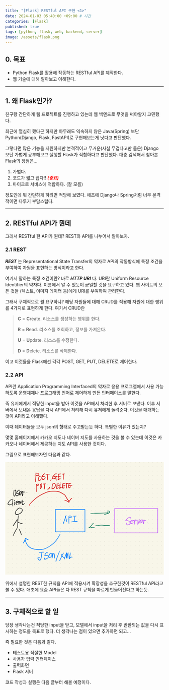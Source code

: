 ```yaml
---
title: "[Flask] RESTful API 구현 <1>"
date: 2024-01-03 05:40:00 +09:00 # 시간
categories: [Flask]
published: true
tags: [python, flask, web, backend, server]
image: /assets/flask.png
---
```

## 0. 목표

- Python Flask를 활용해 작동하는 RESTful API를 제작한다.
- 웹 기술에 대해 알아보고 이해한다.

---

## 1. 왜 Flask인가?

친구랑 간단하게 웹 프로젝트를 진행하고 있는데 웹 백엔드로 무엇을 써야할지 고민했다.

최근에 열심히 했다곤 하지만 아무래도 익숙하지 않은 Java(Spring) 보단 Python(Django, Flask, FastAPI)로 구현해보는게 낫다고 판단했다.

그렇다면 많은 기능을 지원하지만 본격적이고 무거운(사실 무겁다고만 들은) Django 보단 가볍게 공부해보고 실행할 Flask가 적합하다고 판단했다. 대충 검색해서 찾아본 Flask의 장점은…

1. 가볍다.
2. 코드가 짧고 쉽다!! <span style="color:red"> ***(중요)*** </span>
3. 마이크로 서비스에 적합하다. (잘 모름)

정도인데 뭐 간단하게 하려면 적당해 보였다. 애초에 Django나 Spring처럼 너무 본격적이면 다루기 부담스럽다.

---

## 2. RESTful API가 뭔데

그래서 RESTful 한 API가 뭔데? REST와 API를 나누어서 알아보자.

### 2.1 REST

***REST*** 는 Representational State Transfer의 약자로 API의 작동방식에 특정 조건을 부여하여 자원을 표현하는 방식이라고 한다.

여기서 말하는 특정 조건이란? 바로 ***HTTP URI*** 다. URI란 Uniform Resource Identifier의 약자다. 이름에서 알 수 있듯이 균일할 것을 요구하고 있다. 웹 사이트의 모든 것들 (텍스트, 이미지 데이터 등)에게 URI를 부여하여 관리한다.

그래서 구체적으로 뭘 요구하냐? 해당 자원들에 대해 CRUD를 적용해 자원에 대한 행위를 4가지로 표현하게 한다. 여기서 CRUD란

> **C** = **C**reate. 리소스를 생성하는 행위를 한다.
> 
> **R** = **R**ead. 리소스를 조회하고, 정보를 가져온다.
> 
> **U** = **U**pdate. 리소스를 수정한다.
> 
> **D** = **D**elete. 리소스를 삭제한다.
> 

이고 이것들을 Flask에선 각각 POST, GET, PUT, DELETE로 제어한다.

### 2.2 API

API란 Application Programming Interfaced의 약자로 응용 프로그램에서 사용 가능하도록 운영체제나 프로그래밍 언어로 제어하게 만든 인터페이스를 말한다.

즉 유저에게서 적당한 input을 받아 이것을 API에서 처리한 후 서버로 보낸다. 이후 서버에서 보내온 응답을 다시 API에서 처리해 다시 유저에게 돌려준다. 이것을 매개하는 것이 API라고 이해했다.

이때 데이터들을 모두 json의 형태로 주고받는듯 하다. 특별한 이유가 있는지?

몇몇 홈페이지에서 카카오 지도나 네이버 지도를 사용하는 것을 볼 수 있는데 이것은 카카오나 네이버에서 제공하는 지도 API를 사용한 것이다.

그림으로 표현해보자면 다음과 같다.

![](/assets/RESTAPI.jpeg)

위에서 설명한 REST한 규칙을 API에 적용시켜 확장성을 추구한것이 RESTful API라고 볼 수 있다. 애초에 요즘 API들은 다 REST 규칙을 따르게 만들어진다고 하는듯.

---

## 3. 구체적으로 할 일

당장 생각나는건 적당한 input을 받고, 모델에서 input을 처리 후 반환되는 값을 다시 표시하는 정도를 목표로 했다. 더 생각나는 점이 있으면 추가하면 되고…

즉 필요한 것은 다음과 같다.

- 테스트용 적절한 Model
- 사용자 입력 인터페이스
- 출력화면
- Flask 서버

코드 작성과 실행은 다음 글부터 해볼 예정이다.
